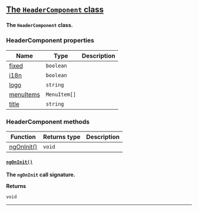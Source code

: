 <section id="main" data-note="AUTO-GENERATED CONTENT, DO NOT EDIT DIRECTLY!">

<h2><a name="headercomponent" href="https://nguix-starter.lamnhan.com/content/reference/classes/headercomponent.html"><p>The <code>HeaderComponent</code> class</p>
</a></h2>

**The `HeaderComponent` class.**

<h3><a name="headercomponent-properties"><p>HeaderComponent properties</p>
</a></h3>

| Name                                                                                                    | Type                    | Description |
| ------------------------------------------------------------------------------------------------------- | ----------------------- | ----------- |
| [fixed](https://nguix-starter.lamnhan.com/content/reference/classes/headercomponent.html#fixed)         | <code>boolean</code>    |             |
| [i18n](https://nguix-starter.lamnhan.com/content/reference/classes/headercomponent.html#i18n)           | <code>boolean</code>    |             |
| [logo](https://nguix-starter.lamnhan.com/content/reference/classes/headercomponent.html#logo)           | <code>string</code>     |             |
| [menuItems](https://nguix-starter.lamnhan.com/content/reference/classes/headercomponent.html#menuitems) | <code>MenuItem[]</code> |             |
| [title](https://nguix-starter.lamnhan.com/content/reference/classes/headercomponent.html#title)         | <code>string</code>     |             |

<h3><a name="headercomponent-methods"><p>HeaderComponent methods</p>
</a></h3>

| Function                                  | Returns type      | Description |
| ----------------------------------------- | ----------------- | ----------- |
| [ngOnInit()](#headercomponent-ngoninit-0) | <code>void</code> |             |

<h4><a name="headercomponent-ngoninit-0" href="https://nguix-starter.lamnhan.com/content/reference/classes/headercomponent.html#ngoninit"><p><code>ngOnInit()</code></p>
</a></h4>

**The `ngOnInit` call signature.**

**Returns**

<code>void</code>

---

</section>
